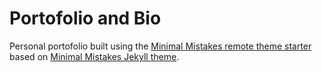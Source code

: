 # Portofolio and Bio
Personal portofolio built using the [Minimal Mistakes remote theme starter](https://github.com/mmistakes/mm-github-pages-starter/generate) based on [Minimal Mistakes Jekyll theme](https://github.com/mmistakes/minimal-mistakes).